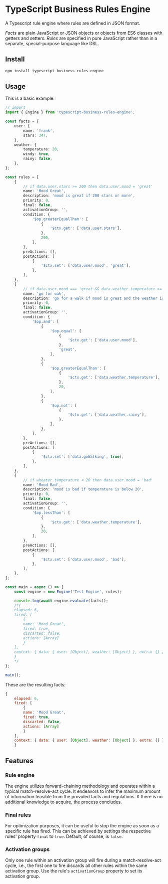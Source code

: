 # TypeScript Business Rules Engine

A Typescript rule engine where rules are defined in JSON format.

_Facts_ are plain JavaScript or JSON objects or objects from ES6 classes with getters and setters.
_Rules_ are specified in pure JavaScript rather than in a separate, special-purpose language like DSL.

## Install

```bash
npm install typescript-business-rules-engine
```

## Usage

This is a basic example.

```ts
// import
import { Engine } from 'typescript-business-rules-engine';

const facts = {
	user: {
		name: 'frank',
		stars: 347,
	},
	weather: {
		temperature: 20,
		windy: true,
		rainy: false,
	},
};

const rules = [
	{
		// if data.user.stars >= 200 then data.user.mood = 'great'
		name: 'Mood Great',
		description: 'mood is great if 200 stars or more',
		priority: 0,
		final: false,
		activationGroup: '',
		condition: {
			'$op.greaterEqualThan': [
				{
					'$ctx.get': ['data.user.stars'],
				},
				200,
			],
		},
		preActions: [],
		postActions: [
			{
				'$ctx.set': ['data.user.mood', 'great'],
			},
		],
	},
	{
		// if data.user.mood === 'great && data.weather.temperature >= 20 && !data.weather.rainy then data.goWalking = true
		name: 'go for wak',
		description: 'go for a walk if mood is great and the weather is fine',
		priority: 0,
		final: false,
		activationGroup: '',
		condition: {
			'$op.and': [
				{
					'$op.equal': [
						{
							'$ctx.get': ['data.user.mood'],
						},
						'great',
					],
				},
				{
					'$op.greaterEqualThan': [
						{
							'$ctx.get': ['data.weather.temperature'],
						},
						20,
					],
				},
				{
					'$op.not': [
						{
							'$ctx.get': ['data.weather.rainy'],
						},
					],
				},
			],
		},
		preActions: [],
		postActions: [
			{
				'$ctx.set': ['data.goWalking', true],
			},
		],
	},
	{
		// if wheater.temperature < 20 then data.user.mood = 'bad'
		name: 'Mood Bad',
		description: 'mood is bad if temperature is below 20',
		priority: 0,
		final: false,
		activationGroup: '',
		condition: {
			'$op.lessThan': [
				{
					'$ctx.get': ['data.weather.temperature'],
				},
				20,
			],
		},
		preActions: [],
		postActions: [
			{
				'$ctx.set': ['data.user.mood', 'bad'],
			},
		],
	},
];

const main = async () => {
	const engine = new Engine('Test Engine', rules);

	console.log(await engine.evaluate(facts));
	/*{
    elapsed: 6,
    fired: [
        {
        name: 'Mood Great',
        fired: true,
        discarted: false,
        actions: [Array]
        }
    ],
    context: { data: { user: [Object], weather: [Object] }, extra: {} }
    } 
    */
};

main();
```

These are the resulting facts:

```javascript
{
    elapsed: 6,
    fired: [
        {
        name: 'Mood Great',
        fired: true,
        discarted: false,
        actions: [Array]
        }
    ],
    context: { data: { user: [Object], weather: [Object] }, extra: {} }
    }
```

## Features

### Rule engine

The engine utilizes forward-chaining methodology and operates within a typical match-resolve-act cycle. It endeavors to infer the maximum amount of information feasible from the provided facts and regulations. If there is no additional knowledge to acquire, the process concludes.

### Final rules

For optimization purposes, it can be useful to stop the engine as soon as a specific rule has fired.
This can be achieved by settings the respective rules' property `final` to `true`.
Default, of course, is `false`.

### Activation groups

Only one rule within an activation group will fire during a match-resolve-act cycle, i.e.,
the first one to fire discards all other rules within the same activation group.
Use the rule's `activationGroup` property to set its activation group.
